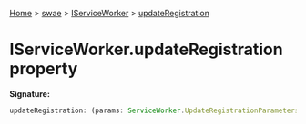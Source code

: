 [Home](./index) &gt; [swae](./swae.md) &gt; [IServiceWorker](./swae.iserviceworker.md) &gt; [updateRegistration](./swae.iserviceworker.updateregistration.md)

# IServiceWorker.updateRegistration property


**Signature:**
```javascript
updateRegistration: (params: ServiceWorker.UpdateRegistrationParameters) => Promise<void>
```
